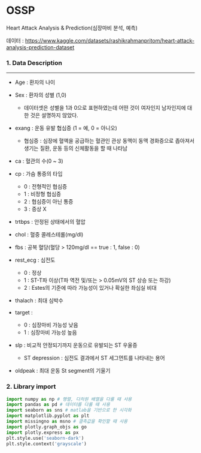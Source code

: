 # OSSP

Heart Attack Analysis & Prediction(심장마비 분석, 예측)

데이터 : https://www.kaggle.com/datasets/rashikrahmanpritom/heart-attack-analysis-prediction-dataset

### 1. Data Description
---

- Age : 환자의 나이
- Sex : 환자의 성별 (1,0)
  - 데이터셋은 성별을 1과 0으로 표현하였는데 어떤 것이 여자인지 남자인지에 대한 것은 설명하지 않았다.
- exang : 운동 유발 협심증 (1 = 예, 0 = 아니오)
  - 협심증 : 심장에 혈액을 공급하는 혈관인 관상 동맥이 동맥 경화증으로 좁아져서 생기는 질환, 운동 등의 신체활동을 할 때 나타남
- ca : 혈관의 수(0 ~ 3)
- cp : 가슴 통증의 타입
  - 0 : 전형적인 협심증
  - 1 : 비정형 협심증
  - 2 : 협심증이 아닌 통증
  -  3 : 증상 X
- trtbps :  안정된 상태에서의 혈압
- chol : 혈중 콜레스테롤(mg/dl)
- fbs : 공복 혈당(혈당 > 120mg/dl == true : 1, false : 0)
- rest_ecg : 심전도
  - 0 : 정상 
  - 1 : ST-T파 이상(T파 역전 및/또는 > 0.05mV의 ST 상승 또는 하강)
  - 2 : Estes의 기준에 따라 가능성이 있거나 확실한 좌심실 비대
- thalach : 최대 심박수
- target : 
  - 0 : 심장마비 가능성 낮음 
  - 1 : 심장마비 가능성 높음
  
  
- slp : 비교적 안정되기까지 운동으로 유발되는 ST 우울증
  - ST depression : 심전도 결과에서 ST 세그먼트를 나타내는 용어
- oldpeak : 최대 운동 St segment의 기울기

### 2. Library import
``` python
import numpy as np # 행렬, 다차원 배열을 다룰 때 사용
import pandas as pd # 데이터를 다룰 때 사용
import seaborn as sns # matlab을 기반으로 한 시각화
import matplotlib.pyplot as plt
import missingno as msno # 결측값을 확인할 때 사용
import plotly.graph_objs as go
import plotly.express as px
plt.style.use('seaborn-dark')
plt.style.context('grayscale')
```
    
